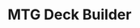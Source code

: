 # MTG Deck Builder
<!-- https://static.wikia.nocookie.net/mtgsalvation_gamepedia/images/1/1a/C.svg/revision/latest/scale-to-width-down/1200?cb=20160121092204  FAVICON-->